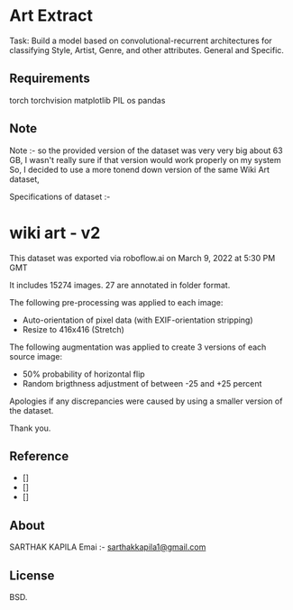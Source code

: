 # Art Extract

Task: Build a model based on convolutional-recurrent architectures for classifying Style, Artist, 
Genre, and other attributes. General and Specific.

## Requirements
torch
torchvision
matplotlib
PIL
os
pandas

## Note

Note :- so the provided version of the dataset was very very big about 63 GB,
I wasn't really sure if that version would work properly on my system
So, I decided to use a more tonend down version of the same Wiki Art dataset,

Specifications of dataset :-

wiki art - v2 
==============================
This dataset was exported via roboflow.ai on March 9, 2022 at 5:30 PM GMT

It includes 15274 images.
27 are annotated in folder format.

The following pre-processing was applied to each image:
* Auto-orientation of pixel data (with EXIF-orientation stripping)
* Resize to 416x416 (Stretch)

The following augmentation was applied to create 3 versions of each source image:
* 50% probability of horizontal flip
* Random brigthness adjustment of between -25 and +25 percent


Apologies if any discrepancies were caused by using a smaller version of the dataset.

Thank you.

## Reference
- []
- []
- []

## About 
SARTHAK KAPILA
Emai :- sarthakkapila1@gmail.com

## License

BSD.